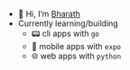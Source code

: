 - 👋 Hi, I’m [Bharath](https://bm.reflex.run)
- Currently learning/building
    - 📟 cli apps with `go`
    - 📳 mobile apps with `expo`
    - 🌐 web apps with `python` 

<!---
bm611/bm611 is a ✨ special ✨ repository because its `README.md` (this file) appears on your GitHub profile.
You can click the Preview link to take a look at your changes.
--->
